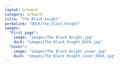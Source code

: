 ```yaml
---
layout: artwork
category: artwork
title: "The Black Knight"
permalink: "DUCK/the_black_knight"
images:
  "First page":
    image: "images/The Black Knight.jpg"
    duck: "images/The Black Knight_DUCK.jpg"
  "Cover":
    image: "images/The Black Knight_cover.jpg"
    duck: "images/The Black Knight_cover_DUCK.jpg"
---
```

